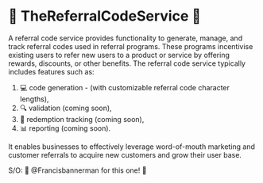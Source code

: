 # 🔄 TheReferralCodeService 🚀
A referral code service provides functionality to generate, manage, and track referral codes used in referral programs. These programs incentivise existing users to refer new users to a product or service by offering rewards, discounts, or other benefits. The referral code service typically includes features such as:
1. 💻 code generation - (with customizable referral code character lengths),
2. 🔍 validation (coming soon),
3. 📝 redemption tracking (coming soon),
4. 📊 reporting (coming soon).

It enables businesses to effectively leverage word-of-mouth marketing and customer referrals to acquire new customers and grow their user base.

S/O: 🎉 @Francisbannerman for this one! 🙌